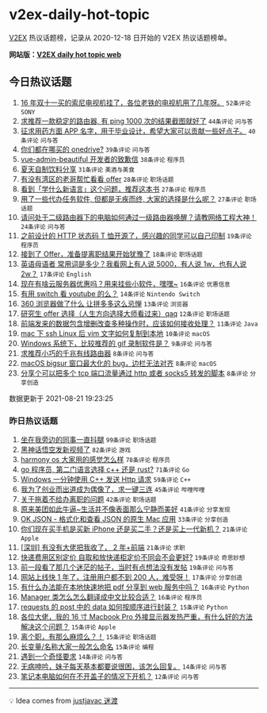 # v2ex-daily-hot-topic

[V2EX](https://www.v2ex.com/) 热议话题榜，记录从 2020-12-18 日开始的 V2EX 热议话题榜单。

**网站版：[V2EX daily hot topic web](https://boojack.github.io/v2ex-daily-hot-topic-web/)**

## 今日热议话题

<!-- TODAY BEGIN -->

1. [16 年双十一买的索尼电视机挂了，各位老铁的电视机用了几年呀。](https://www.v2ex.com/t/797135) `52条评论` `SONY`
1. [求推荐一款稳定的路由器, 有 ping 1000 次的结果截图就好了](https://www.v2ex.com/t/797204) `44条评论` `问与答`
1. [征求用药方面 APP 名字，用于毕业设计，希望大家可以贡献一些好点子。](https://www.v2ex.com/t/797195) `40条评论` `问与答`
1. [你们都在哪买的 onedrive?](https://www.v2ex.com/t/797138) `39条评论` `问与答`
1. [vue-admin-beautiful 开发者的致歉信](https://www.v2ex.com/t/797159) `38条评论` `程序员`
1. [夏天自制饮料分享](https://www.v2ex.com/t/797136) `31条评论` `美酒与美食`
1. [有没有湾区的老哥帮忙看看 offer](https://www.v2ex.com/t/797145) `28条评论` `职场话题`
1. [看到「学什么新语言」这个问题，推荐这本书](https://www.v2ex.com/t/797161) `27条评论` `程序员`
1. [用了一些代办任务软件, 但都是无疾而终, 大家的选择是什么呢？](https://www.v2ex.com/t/797166) `27条评论` `职场话题`
1. [请问处于二级路由器下的电脑如何通过一级路由器唤醒？请教网络工程大神！](https://www.v2ex.com/t/797186) `24条评论` `问与答`
1. [之前设计的 HTTP 状态码 T 恤开源了，感兴趣的同学可以自己印制](https://www.v2ex.com/t/797144) `19条评论` `程序员`
1. [接到了 Offer，准备提离职结果开始犹豫了](https://www.v2ex.com/t/797236) `18条评论` `职场话题`
1. [英语母语者 常用词是多少？我看网上有人说 5000，有人说 1w，也有人说 2w？](https://www.v2ex.com/t/797194) `17条评论` `English`
1. [现在有啥云服务器优惠吗？用来挂些小软件，嘿嘿~](https://www.v2ex.com/t/797137) `16条评论` `优惠信息`
1. [有用 switch 看 youtube 的么？](https://www.v2ex.com/t/797190) `14条评论` `Nintendo Switch`
1. [360 浏览器做了什么 让拼多多这么忌惮](https://www.v2ex.com/t/797174) `13条评论` `浏览器`
1. [研究生 offer 选择（人生方向选择大师看过来）qaq](https://www.v2ex.com/t/797167) `12条评论` `职场话题`
1. [前端发来的数据包含增删改查多种操作时，应该如何接收处理？](https://www.v2ex.com/t/797170) `11条评论` `Java`
1. [mac 下 ssh Linux 后 vim 文字如何复制到本地](https://www.v2ex.com/t/797205) `10条评论` `macOS`
1. [Windows 系统下，比较推荐的 gif 录制软件是？](https://www.v2ex.com/t/797173) `9条评论` `问与答`
1. [求推荐小巧的千兆有线路由器](https://www.v2ex.com/t/797212) `8条评论` `问与答`
1. [macOS bigsur 窗口最大化的 bug，边栏无法对齐](https://www.v2ex.com/t/797211) `8条评论` `macOS`
1. [分享个可以把多个 tcp 端口流量通过 http 或者 socks5 转发的脚本](https://www.v2ex.com/t/797178) `8条评论` `分享创造`

数据更新于 2021-08-21 19:23:25

<!-- TODAY END -->

### 昨日热议话题

<!-- YESTERDAY BEGIN -->

1. [坐在我旁边的同事一直抖腿](https://www.v2ex.com/t/796934) `99条评论` `职场话题`
1. [黑神话悟空发新视频了](https://www.v2ex.com/t/796970) `82条评论` `游戏`
1. [harmony os 大家用的感觉怎么样](https://www.v2ex.com/t/796954) `78条评论` `程序员`
1. [go 程序员, 第二门语言选择 c++ 还是 rust?](https://www.v2ex.com/t/796969) `71条评论` `Go`
1. [Windows 一分钟使用 C++ 发送 Http 请求](https://www.v2ex.com/t/796981) `59条评论` `C++`
1. [我为了创业而出道成为偶像了，求一键三连](https://www.v2ex.com/t/796910) `45条评论` `哔哩哔哩`
1. [关于拖着不给办离职的问题](https://www.v2ex.com/t/796927) `42条评论` `职场话题`
1. [原来美团如此牛逼~生活并不像表面那么宁静而美好](https://www.v2ex.com/t/797025) `41条评论` `分享发现`
1. [OK JSON - 格式化和查看 JSON 的原生 Mac 应用](https://www.v2ex.com/t/796925) `33条评论` `分享创造`
1. [你们现在买手机是买新 iPhone 还是买二手？还是买上一代新机？](https://www.v2ex.com/t/797055) `21条评论` `Apple`
1. [[深圳] 有没有大佬把我收了， 2 年+前端](https://www.v2ex.com/t/796923) `21条评论` `求职`
1. [快递费用区别定价 自取和放快递柜定价不同会不会更好?](https://www.v2ex.com/t/797080) `19条评论` `奇思妙想`
1. [前一段看了那几个迷茫的帖子，当时有点想法没有发帖](https://www.v2ex.com/t/796938) `19条评论` `问与答`
1. [网站上线快 1 年了，注册用户都不到 200 人，难受呀！](https://www.v2ex.com/t/797038) `17条评论` `分享创造`
1. [有什么办法能在本地快速地把 pdf 分享到 web 服务中吗？](https://www.v2ex.com/t/797042) `16条评论` `Python`
1. [Manager 类怎么怎么翻译成中文比较合适？](https://www.v2ex.com/t/796918) `16条评论` `程序员`
1. [requests 的 post 中的 data 如何按顺序进行封装？](https://www.v2ex.com/t/797095) `15条评论` `Python`
1. [各位大佬，我的 16 寸 Macbook Pro 外接显示器发热严重，有什么好的方法解决这个问题？](https://www.v2ex.com/t/797081) `15条评论` `Apple`
1. [离个职，有那么麻烦么？！](https://www.v2ex.com/t/797064) `15条评论` `职场话题`
1. [长变量/名称大家一般怎么命名](https://www.v2ex.com/t/796985) `15条评论` `编程`
1. [遇到一个奇怪要求](https://www.v2ex.com/t/796971) `14条评论` `问与答`
1. [无病呻吟，妹子每天基本都要说很困，该怎么回复。](https://www.v2ex.com/t/796955) `14条评论` `问与答`
1. [笔记本电脑如何在不开盖子的情况下开机？](https://www.v2ex.com/t/797056) `12条评论` `问与答`

<!-- YESTERDAY END -->

---

💡 Idea comes from [justjavac 迷渡](https://github.com/justjavac/)
